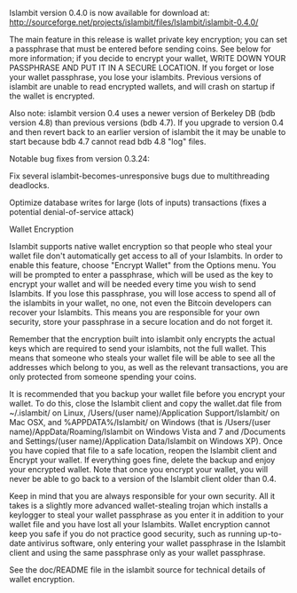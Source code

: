 Islambit version 0.4.0 is now available for download at:
http://sourceforge.net/projects/islambit/files/Islambit/islambit-0.4.0/

The main feature in this release is wallet private key encryption;
you can set a passphrase that must be entered before sending coins.
See below for more information; if you decide to encrypt your wallet,
WRITE DOWN YOUR PASSPHRASE AND PUT IT IN A SECURE LOCATION. If you
forget or lose your wallet passphrase, you lose your islambits.
Previous versions of islambit are unable to read encrypted wallets,
and will crash on startup if the wallet is encrypted.

Also note: islambit version 0.4 uses a newer version of Berkeley DB
(bdb version 4.8) than previous versions (bdb 4.7). If you upgrade
to version 0.4 and then revert back to an earlier version of islambit
the it may be unable to start because bdb 4.7 cannot read bdb 4.8
"log" files.


Notable bug fixes from version 0.3.24:

Fix several islambit-becomes-unresponsive bugs due to multithreading
deadlocks.

Optimize database writes for large (lots of inputs) transactions
(fixes a potential denial-of-service attack)


Wallet Encryption

Islambit supports native wallet encryption so that people who steal your
wallet file don't automatically get access to all of your Islambits.
In order to enable this feature, choose "Encrypt Wallet" from the
Options menu.  You will be prompted to enter a passphrase, which
will be used as the key to encrypt your wallet and will be needed
every time you wish to send Islambits.  If you lose this passphrase,
you will lose access to spend all of the islambits in your wallet,
no one, not even the Bitcoin developers can recover your Islambits.
This means you are responsible for your own security, store your
passphrase in a secure location and do not forget it.

Remember that the encryption built into islambit only encrypts the
actual keys which are required to send your islambits, not the full
wallet.  This means that someone who steals your wallet file will
be able to see all the addresses which belong to you, as well as the
relevant transactions, you are only protected from someone spending
your coins.

It is recommended that you backup your wallet file before you
encrypt your wallet.  To do this, close the Islambit client and
copy the wallet.dat file from ~/.islambit/ on Linux, /Users/(user
name)/Application Support/Islambit/ on Mac OSX, and %APPDATA%/Islambit/
on Windows (that is /Users/(user name)/AppData/Roaming/Islambit on
Windows Vista and 7 and /Documents and Settings/(user name)/Application
Data/Islambit on Windows XP).  Once you have copied that file to a
safe location, reopen the Islambit client and Encrypt your wallet.
If everything goes fine, delete the backup and enjoy your encrypted
wallet.  Note that once you encrypt your wallet, you will never be
able to go back to a version of the Islambit client older than 0.4.

Keep in mind that you are always responsible for your own security.
All it takes is a slightly more advanced wallet-stealing trojan which
installs a keylogger to steal your wallet passphrase as you enter it
in addition to your wallet file and you have lost all your Islambits.
Wallet encryption cannot keep you safe if you do not practice
good security, such as running up-to-date antivirus software, only
entering your wallet passphrase in the Islambit client and using the
same passphrase only as your wallet passphrase.

See the doc/README file in the islambit source for technical details
of wallet encryption.

